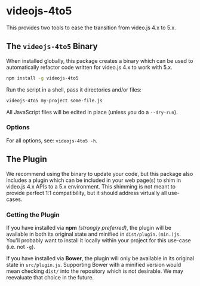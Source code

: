 # videojs-4to5

This provides two tools to ease the transition from video.js 4.x to 5.x.

## The `videojs-4to5` Binary

When installed globally, this package creates a binary which can be used to automatically refactor code written for video.js 4.x to work with 5.x.

```bash
npm install -g videojs-4to5
```

Run the script in a shell, pass it directories and/or files:

```bash
videojs-4to5 my-project some-file.js
```

All JavaScript files will be edited in place (unless you do a `--dry-run`).

### Options

For all options, see: `videojs-4to5 -h`.

## The Plugin

We recommend using the binary to update your code, but this package also includes a plugin which can be included in your web page(s) to shim in video.js 4.x APIs to a 5.x environment. This shimming is not meant to provide perfect 1:1 compatibility, but it should address virtually all use-cases.

### Getting the Plugin

If you have installed via __npm__ _(strongly preferred)_, the plugin will be available in both its original state and minified in `dist/plugin.(min.)js`. You'll probably want to install it locally within your project for this use-case (i.e. not `-g`).

If you have installed via __Bower__, the plugin will only be available in its original state in `src/plugin.js`. Supporting Bower with a minified version would mean checking `dist/` into the repository which is not desirable. We may reevaluate that choice in the future.
